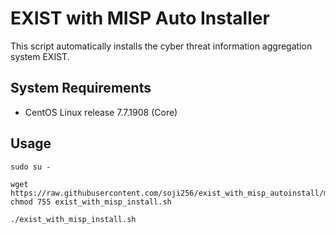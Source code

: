 # EXIST with MISP Auto Installer

This script automatically installs the cyber threat information aggregation system EXIST.

## System Requirements

- CentOS Linux release 7.7.1908 (Core)

## Usage
```
sudo su -

wget https://raw.githubusercontent.com/soji256/exist_with_misp_autoinstall/master/exist_with_misp_install.sh
chmod 755 exist_with_misp_install.sh

./exist_with_misp_install.sh
```


